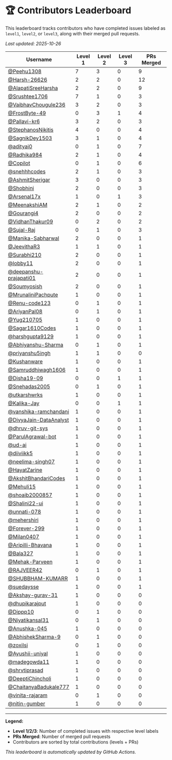 # 🏆 Contributors Leaderboard

This leaderboard tracks contributors who have completed issues labeled as `level1`, `level2`, or `level3`, along with their merged pull requests.

*Last updated: 2025-10-26*

| Username | Level 1 | Level 2 | Level 3 | PRs Merged |
|----------|---------|---------|---------|-------------|
| [@Peehu1308](https://github.com/Peehu1308) | 7 | 3 | 0 | 9 |
| [@Harsh-26626](https://github.com/Harsh-26626) | 2 | 2 | 0 | 12 |
| [@AlapatiSreeHarsha](https://github.com/AlapatiSreeHarsha) | 2 | 2 | 0 | 9 |
| [@Srushtee1706](https://github.com/Srushtee1706) | 7 | 1 | 0 | 3 |
| [@VaibhavChougule236](https://github.com/VaibhavChougule236) | 3 | 2 | 0 | 3 |
| [@FrostByte-49](https://github.com/FrostByte-49) | 0 | 3 | 1 | 4 |
| [@Pallavi-kr6](https://github.com/Pallavi-kr6) | 3 | 2 | 0 | 3 |
| [@StephanosNikitis](https://github.com/StephanosNikitis) | 4 | 0 | 0 | 4 |
| [@SagnikDey1503](https://github.com/SagnikDey1503) | 3 | 1 | 0 | 4 |
| [@adityai0](https://github.com/adityai0) | 0 | 1 | 0 | 7 |
| [@Radhika984](https://github.com/Radhika984) | 2 | 1 | 0 | 4 |
| [@Copilot](https://github.com/Copilot) | 0 | 1 | 0 | 6 |
| [@snehhhcodes](https://github.com/snehhhcodes) | 2 | 1 | 0 | 3 |
| [@AshmitSherigar](https://github.com/AshmitSherigar) | 3 | 0 | 0 | 3 |
| [@Shobhini](https://github.com/Shobhini) | 2 | 0 | 0 | 3 |
| [@Arsenal17x](https://github.com/Arsenal17x) | 1 | 0 | 1 | 3 |
| [@MeenakshiAM](https://github.com/MeenakshiAM) | 2 | 1 | 0 | 2 |
| [@Gourangi4](https://github.com/Gourangi4) | 2 | 0 | 0 | 2 |
| [@VidhanThakur09](https://github.com/VidhanThakur09) | 0 | 2 | 0 | 2 |
| [@Sujal-Raj](https://github.com/Sujal-Raj) | 0 | 1 | 0 | 3 |
| [@Manika-Sabharwal](https://github.com/Manika-Sabharwal) | 2 | 0 | 0 | 1 |
| [@JeevithaR3](https://github.com/JeevithaR3) | 1 | 1 | 0 | 1 |
| [@Surabhi210](https://github.com/Surabhi210) | 2 | 0 | 0 | 1 |
| [@lobby11](https://github.com/lobby11) | 2 | 0 | 0 | 1 |
| [@deepanshu-prajapati01](https://github.com/deepanshu-prajapati01) | 2 | 0 | 0 | 1 |
| [@Soumyosish](https://github.com/Soumyosish) | 2 | 0 | 0 | 1 |
| [@MrunaliniPachpute](https://github.com/MrunaliniPachpute) | 1 | 0 | 0 | 1 |
| [@Renu-code123](https://github.com/Renu-code123) | 0 | 1 | 0 | 1 |
| [@AriyanPal08](https://github.com/AriyanPal08) | 0 | 1 | 0 | 1 |
| [@Yug210705](https://github.com/Yug210705) | 1 | 0 | 0 | 1 |
| [@Sagar1610Codes](https://github.com/Sagar1610Codes) | 1 | 0 | 0 | 1 |
| [@harshgupta9129](https://github.com/harshgupta9129) | 1 | 0 | 0 | 1 |
| [@Abhiyanshu-Sharma](https://github.com/Abhiyanshu-Sharma) | 0 | 1 | 0 | 1 |
| [@priyanshu5ingh](https://github.com/priyanshu5ingh) | 1 | 1 | 0 | 0 |
| [@Kushanware](https://github.com/Kushanware) | 1 | 0 | 0 | 1 |
| [@Samruddhiwagh1606](https://github.com/Samruddhiwagh1606) | 1 | 0 | 0 | 1 |
| [@Disha19-09](https://github.com/Disha19-09) | 0 | 0 | 1 | 1 |
| [@Snehadas2005](https://github.com/Snehadas2005) | 0 | 1 | 0 | 1 |
| [@utkarshwrks](https://github.com/utkarshwrks) | 1 | 0 | 0 | 1 |
| [@Kalika-Jay](https://github.com/Kalika-Jay) | 0 | 0 | 1 | 1 |
| [@vanshika-ramchandani](https://github.com/vanshika-ramchandani) | 1 | 0 | 0 | 1 |
| [@DivyaJain-DataAnalyst](https://github.com/DivyaJain-DataAnalyst) | 1 | 0 | 0 | 1 |
| [@dhruv-git-sys](https://github.com/dhruv-git-sys) | 1 | 0 | 0 | 1 |
| [@ParulAgrawal-bot](https://github.com/ParulAgrawal-bot) | 1 | 0 | 0 | 1 |
| [@ud-ai](https://github.com/ud-ai) | 1 | 0 | 0 | 1 |
| [@diiviikk5](https://github.com/diiviikk5) | 1 | 0 | 0 | 1 |
| [@neelima-singh07](https://github.com/neelima-singh07) | 1 | 0 | 0 | 1 |
| [@HayatZarine](https://github.com/HayatZarine) | 1 | 0 | 0 | 1 |
| [@AkshitBhandariCodes](https://github.com/AkshitBhandariCodes) | 1 | 0 | 0 | 1 |
| [@Mehuli15](https://github.com/Mehuli15) | 1 | 0 | 0 | 1 |
| [@shoaib2000857](https://github.com/shoaib2000857) | 1 | 0 | 0 | 1 |
| [@Shalini22-ui](https://github.com/Shalini22-ui) | 1 | 0 | 0 | 1 |
| [@unnati-078](https://github.com/unnati-078) | 1 | 0 | 0 | 1 |
| [@mehershiri](https://github.com/mehershiri) | 1 | 0 | 0 | 1 |
| [@Forever-299](https://github.com/Forever-299) | 1 | 0 | 0 | 1 |
| [@Milan0407](https://github.com/Milan0407) | 1 | 0 | 0 | 1 |
| [@Aripilli-Bhavana](https://github.com/Aripilli-Bhavana) | 1 | 0 | 0 | 1 |
| [@Bala327](https://github.com/Bala327) | 1 | 0 | 0 | 1 |
| [@Mehak-Parveen](https://github.com/Mehak-Parveen) | 1 | 0 | 0 | 1 |
| [@RAJVEER42](https://github.com/RAJVEER42) | 0 | 1 | 0 | 1 |
| [@SHUBBHAM-KUMARR](https://github.com/SHUBBHAM-KUMARR) | 1 | 0 | 0 | 1 |
| [@suedaysse](https://github.com/suedaysse) | 1 | 0 | 0 | 1 |
| [@Akshay-gurav-31](https://github.com/Akshay-gurav-31) | 1 | 0 | 0 | 0 |
| [@dhupikarajput](https://github.com/dhupikarajput) | 1 | 0 | 0 | 0 |
| [@Dippp10](https://github.com/Dippp10) | 0 | 1 | 0 | 0 |
| [@Niyatikansal31](https://github.com/Niyatikansal31) | 0 | 1 | 0 | 0 |
| [@Anushka-045](https://github.com/Anushka-045) | 1 | 0 | 0 | 0 |
| [@AbhishekSharma-9](https://github.com/AbhishekSharma-9) | 0 | 1 | 0 | 0 |
| [@zoxilsi](https://github.com/zoxilsi) | 0 | 1 | 0 | 0 |
| [@Ayushii-uniyal](https://github.com/Ayushii-uniyal) | 1 | 0 | 0 | 0 |
| [@madegowda11](https://github.com/madegowda11) | 1 | 0 | 0 | 0 |
| [@shrvtiprasad](https://github.com/shrvtiprasad) | 1 | 0 | 0 | 0 |
| [@DeeptiChincholi](https://github.com/DeeptiChincholi) | 1 | 0 | 0 | 0 |
| [@ChaitanyaBadukale777](https://github.com/ChaitanyaBadukale777) | 1 | 0 | 0 | 0 |
| [@vinita-rajaram](https://github.com/vinita-rajaram) | 0 | 1 | 0 | 0 |
| [@nitin-gumber](https://github.com/nitin-gumber) | 1 | 0 | 0 | 0 |

---

**Legend:**
- **Level 1/2/3**: Number of completed issues with respective level labels
- **PRs Merged**: Number of merged pull requests
- Contributors are sorted by total contributions (levels + PRs)

*This leaderboard is automatically updated by GitHub Actions.*

